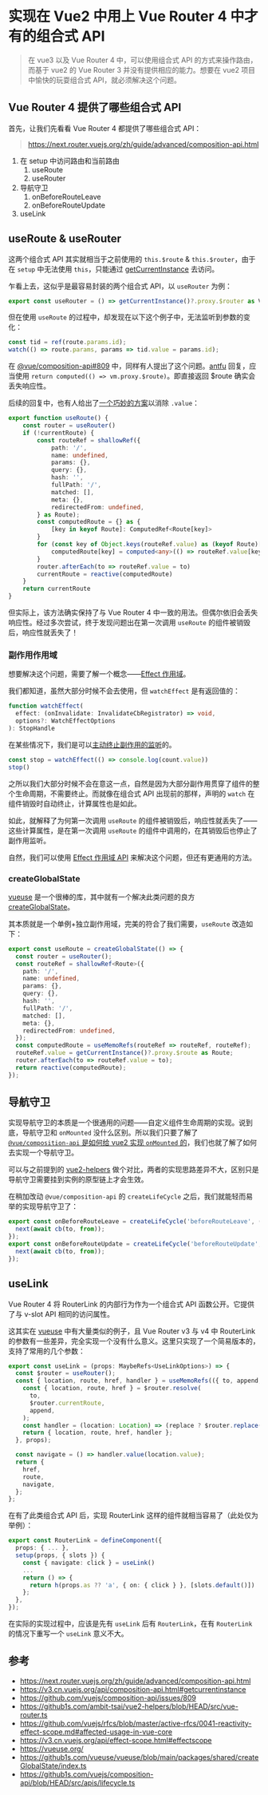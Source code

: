 # 实现在 Vue2 中用上 Vue Router 4 中才有的组合式 API

> 在 vue3 以及 Vue Router 4 中，可以使用组合式 API 的方式来操作路由，而基于 vue2 的 Vue Router 3 并没有提供相应的能力。想要在 vue2 项目中愉快的玩耍组合式 API，就必须解决这个问题。

## Vue Router 4 提供了哪些组合式 API

首先，让我们先看看 Vue Router 4 都提供了哪些组合式 API：

> https://next.router.vuejs.org/zh/guide/advanced/composition-api.html

1. 在 setup 中访问路由和当前路由
    1. useRoute
    2. useRouter
2. 导航守卫
    1. onBeforeRouteLeave
    2. onBeforeRouteUpdate
3. useLink

## useRoute & useRouter

这两个组合式 API 其实就相当于之前使用的 `this.$route` & `this.$router`，由于在 `setup` 中无法使用 `this`，只能通过 [getCurrentInstance](https://v3.cn.vuejs.org/api/composition-api.html#getcurrentinstance) 去访问。

乍看上去，这似乎是最容易封装的两个组合式 API，以 `useRouter` 为例：

```ts
export const useRouter = () => getCurrentInstance()?.proxy.$router as VueRouter;
```

但在使用 `useRoute` 的过程中，却发现在以下这个例子中，无法监听到参数的变化：

```ts
const tid = ref(route.params.id);
watch(() => route.params, params => tid.value = params.id);
```

在 [@vue/composition-api#809](https://github.com/vuejs/composition-api/issues/809) 中，同样有人提出了这个问题。[antfu](https://github.com/antfu) 回复，应当使用 `return computed(() => vm.proxy.$route)`。即直接返回 $route 确实会丢失响应性。

后续的回复中，也有人给出了[一个巧妙的方案](https://github1s.com/ambit-tsai/vue2-helpers/blob/HEAD/src/vue-router.ts)以消除 `.value`：

```ts
export function useRoute() {
    const router = useRouter()
    if (!currentRoute) {
        const routeRef = shallowRef({
            path: '/',
            name: undefined,
            params: {},
            query: {},
            hash: '',
            fullPath: '/',
            matched: [],
            meta: {},
            redirectedFrom: undefined,
        } as Route);
        const computedRoute = {} as {
            [key in keyof Route]: ComputedRef<Route[key]>
        }
        for (const key of Object.keys(routeRef.value) as (keyof Route)[]) {
            computedRoute[key] = computed<any>(() => routeRef.value[key])
        }
        router.afterEach(to => routeRef.value = to)
        currentRoute = reactive(computedRoute)
    }
    return currentRoute
}
```

但实际上，该方法确实保持了与 Vue Router 4 中一致的用法。但偶尔依旧会丢失响应性。经过多次尝试，终于发现问题出在第一次调用 `useRoute` 的组件被销毁后，响应性就丢失了！

### 副作用作用域

想要解决这个问题，需要了解一个概念——[Effect 作用域](https://github.com/vuejs/rfcs/blob/master/active-rfcs/0041-reactivity-effect-scope.md#affected-usage-in-vue-core)。

我们都知道，虽然大部分时候不会去使用，但 `watchEffect` 是有返回值的：

```ts
function watchEffect(
  effect: (onInvalidate: InvalidateCbRegistrator) => void,
  options?: WatchEffectOptions
): StopHandle
```

在某些情况下，我们是可以[主动终止副作用的监听](https://v3.cn.vuejs.org/guide/reactivity-computed-watchers.html#%E5%81%9C%E6%AD%A2%E4%BE%A6%E5%90%AC)的。

```ts
const stop = watchEffect(() => console.log(count.value))
stop()
```

之所以我们大部分时候不会在意这一点，自然是因为大部分副作用贯穿了组件的整个生命周期，不需要终止。而就像在组合式 API 出现前的那样，声明的 `watch` 在组件销毁时自动终止，计算属性也是如此。

如此，就解释了为何第一次调用 `useRoute` 的组件被销毁后，响应性就丢失了——这些计算属性，是在第一次调用 `useRoute` 的组件中调用的，在其销毁后也停止了副作用监听。

自然，我们可以使用 [Effect 作用域 API](https://v3.cn.vuejs.org/api/effect-scope.html#effectscope) 来解决这个问题，但还有更通用的方法。

### createGlobalState

[vueuse](https://vueuse.org/) 是一个很棒的库，其中就有一个解决此类问题的良方 [createGlobalState](https://github1s.com/vueuse/vueuse/blob/main/packages/shared/createGlobalState/index.ts)。

其本质就是一个单例+独立副作用域，完美的符合了我们需要，`useRoute` 改造如下：

```ts
export const useRoute = createGlobalState(() => {
  const router = useRouter();
  const routeRef = shallowRef<Route>({
    path: '/',
    name: undefined,
    params: {},
    query: {},
    hash: '',
    fullPath: '/',
    matched: [],
    meta: {},
    redirectedFrom: undefined,
  });
  const computedRoute = useMemoRefs(routeRef => routeRef, routeRef);
  routeRef.value = getCurrentInstance()?.proxy.$route as Route;
  router.afterEach(to => routeRef.value = to);
  return reactive(computedRoute);
});
```

## 导航守卫

实现导航守卫的本质是一个很通用的问题——自定义组件生命周期的实现。说到底，导航守卫和 `onMounted` 没什么区别。所以我们只要了解了 [`@vue/composition-api` 是如何给 vue2 实现 `onMounted` 的](https://github1s.com/vuejs/composition-api/blob/HEAD/src/apis/lifecycle.ts)，我们也就了解了如何去实现一个导航守卫。

可以与之前提到的 [vue2-helpers](https://github1s.com/ambit-tsai/vue2-helpers/blob/HEAD/src/vue-router.ts) 做个对比，两者的实现思路差异不大，区别只是导航守卫需要挂到实例的原型链上才会生效。

在稍加改动 `@vue/composition-api` 的 `createLifeCycle` 之后，我们就能轻而易举的实现导航守卫了：

```ts
export const onBeforeRouteLeave = createLifeCycle('beforeRouteLeave', (cb: (to: Route, from: Route) => MaybePromise<Parameters<NavigationGuardNext>[0]>) => async (to: Route, from: Route, next: NavigationGuardNext) => {
  next(await cb(to, from));
});
export const onBeforeRouteUpdate = createLifeCycle('beforeRouteUpdate', (cb: (to: Route, from: Route) => MaybePromise<Parameters<NavigationGuardNext>[0]>) => async (to: Route, from: Route, next: NavigationGuardNext) => {
  next(await cb(to, from));
});
```

## useLink

Vue Router 4 将 RouterLink 的内部行为作为一个组合式 API 函数公开。它提供了与 v-slot API 相同的访问属性。

这其实在 [vueuse](https://vueuse.org/) 中有大量类似的例子，且 Vue Router v3 与 v4 中 RouterLink 的参数有一些差异，完全实现一个没有什么意义。这里只实现了一个简易版本的，支持了常用的几个参数：

```ts
export const useLink = (props: MaybeRefs<UseLinkOptions>) => {
  const $router = useRouter();
  const { location, route, href, handler } = useMemoRefs(({ to, append, replace }) => {
    const { location, route, href } = $router.resolve(
      to,
      $router.currentRoute,
      append,
    );
    const handler = (location: Location) => (replace ? $router.replace(location) : $router.push(location));
    return { location, route, href, handler };
  }, props);

  const navigate = () => handler.value(location.value);
  return {
    href,
    route,
    navigate,
  };
};
```

在有了此类组合式 API 后，实现 RouterLink 这样的组件就相当容易了（此处仅为举例）：

```ts
export const RouterLink = defineComponent({
  props: { ... },
  setup(props, { slots }) {
    const { navigate: click } = useLink()
    ...
    return () => {
      return h(props.as ?? 'a', { on: { click } }, [slots.default()])
    };
  },
});
```

在实际的实现过程中，应该是先有 `useLink` 后有 `RouterLink`，在有 `RouterLink` 的情况下重写一个 `useLink` 意义不大。

## 参考

+ https://next.router.vuejs.org/zh/guide/advanced/composition-api.html
+ https://v3.cn.vuejs.org/api/composition-api.html#getcurrentinstance
+ https://github.com/vuejs/composition-api/issues/809
+ https://github1s.com/ambit-tsai/vue2-helpers/blob/HEAD/src/vue-router.ts
+ https://github.com/vuejs/rfcs/blob/master/active-rfcs/0041-reactivity-effect-scope.md#affected-usage-in-vue-core
+ https://v3.cn.vuejs.org/api/effect-scope.html#effectscope
+ https://vueuse.org/
+ https://github1s.com/vueuse/vueuse/blob/main/packages/shared/createGlobalState/index.ts
+ https://github1s.com/vuejs/composition-api/blob/HEAD/src/apis/lifecycle.ts
